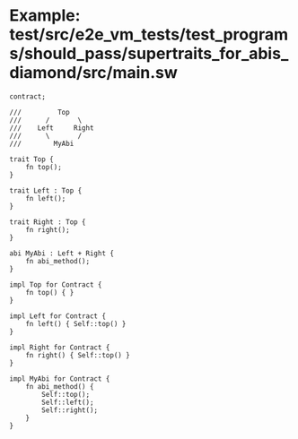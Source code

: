 # Example: test/src/e2e_vm_tests/test_programs/should_pass/supertraits_for_abis_diamond/src/main.sw

```sway
contract;

///         Top
///      /       \
///    Left     Right
///      \       /
///        MyAbi

trait Top {
    fn top();
}

trait Left : Top {
    fn left();
}

trait Right : Top {
    fn right();
}

abi MyAbi : Left + Right {
    fn abi_method();
}

impl Top for Contract {
    fn top() { }
}

impl Left for Contract {
    fn left() { Self::top() }
}

impl Right for Contract {
    fn right() { Self::top() }
}

impl MyAbi for Contract {
    fn abi_method() {
        Self::top();
        Self::left();
        Self::right();
    }
}

```
